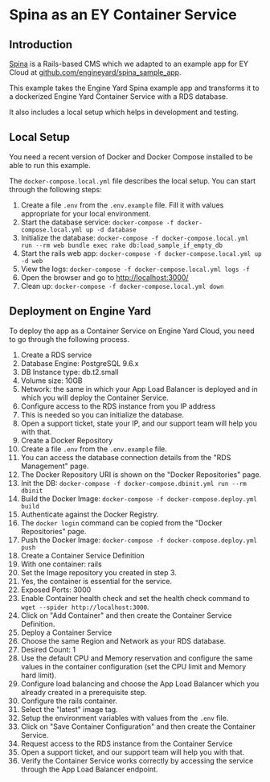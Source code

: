 # Spina as an EY Container Service

## Introduction

[Spina](https://www.spinacms.com/) is a Rails-based CMS which we adapted to an example app for EY Cloud at [github.com/engineyard/spina_sample_app](https://github.com/engineyard/spina_sample_app).

This example takes the Engine Yard Spina example app and transforms it
to a dockerized Engine Yard Container Service with a RDS database.

It also includes a local setup which helps in development and testing.

## Local Setup

You need a recent version of Docker and Docker Compose installed to be able to run this example.

The `docker-compose.local.yml` file describes the local setup. You can start through the following steps:
1. Create a file `.env` from the `.env.example` file. Fill it with values appropriate for your local environment.
2. Start the database service: `docker-compose -f docker-compose.local.yml up -d database`
3. Initialize the database: `docker-compose -f docker-compose.local.yml run --rm web bundle exec rake db:load_sample_if_empty_db`
4. Start the rails web app: `docker-compose -f docker-compose.local.yml up -d web`
5. View the logs: `docker-compose -f docker-compose.local.yml logs -f`
6. Open the browser and go to [http://localhost:3000/](http://localhost:3000/)
7. Clean up: `docker-compose -f docker-compose.local.yml down`

## Deployment on Engine Yard

To deploy the app as a Container Service on Engine Yard Cloud, you need to go through the following process.

1. Create a RDS service
  1. Database Engine: PostgreSQL 9.6.x
  2. DB Instance type: db.t2.small
  3. Volume size: 10GB
  4. Network: the same in which your App Load Balancer is deployed and in which you will deploy the Container Service.
2. Configure access to the RDS instance from you IP address
  1. This is needed so you can initialize the database.
  2. Open a support ticket, state your IP, and our support team will help you with that.
3. Create a Docker Repository
4. Create a file `.env` from the `.env.example` file.
  1. You can access the database connection details from the "RDS Management" page.
  2. The Docker Repository URI is shown on the "Docker Repositories" page.
5. Init the DB: `docker-compose -f docker-compose.dbinit.yml run --rm dbinit`
6. Build the Docker Image: `docker-compose -f docker-compose.deploy.yml build`
7. Authenticate against the Docker Registry.
  1. The `docker login` command can be copied from the "Docker Repositories" page.
8. Push the Docker Image: `docker-compose -f docker-compose.deploy.yml push`
9.  Create a Container Service Definition
  1.  With one container: rails
  2.  Set the Image repository you created in step 3.
  3.  Yes, the container is essential for the service.
  4.  Exposed Ports: 3000
  5.  Enable Container health check and set the health check command to `wget --spider http://localhost:3000`.
  6.  Click on "Add Container" and then create the Container Service Definition.
10. Deploy a Container Service
  1.  Choose the same Region and Network as your RDS database.
  2.  Desired Count: 1
  3.  Use the default CPU and Memory reservation and configure the same values in the container configuration (set the CPU limit and Memory hard limit).
  4.  Configure load balancing and choose the App Load Balancer which you already created in a prerequisite step.
  5.  Configure the rails container.
  6.  Select the "latest" image tag.
  7.  Setup the environment variables with values from the `.env` file.
  8.  Click on "Save Container Configuration" and then create the Container Service.
11. Request access to the RDS instance from the Container Service
  1.  Open a support ticket, and our support team will help you with that.
12. Verify the Container Service works correctly by accessing the service through the App Load Balancer endpoint.
